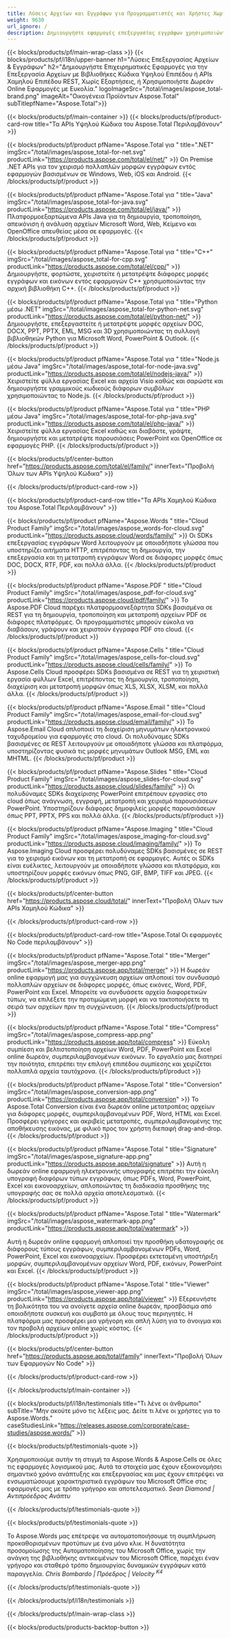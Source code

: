```yaml
---
title: Λύσεις Αρχείων και Εγγράφων για Προγραμματιστές και Χρήστες Χωρίς Κώδικα
weight: 9630
url_ignore: /
description: Δημιουργήστε εφαρμογές επεξεργασίας εγγράφων χρησιμοποιώντας High Code ή Low Code APIs, ή απλά χρησιμοποιήστε εφαρμογές πολλαπλών πλατφορμών για προβολή, σύγκριση, επιθεώρηση ή μετατροπή πάνω από 100 μορφών αρχείων.
---
```


{{< blocks/products/pf/main-wrap-class >}}
{{< blocks/products/pf/i18n/upper-banner h1="Λύσεις Επεξεργασίας Αρχείων & Εγγράφων" h2="Δημιουργήστε Επιχειρηματικές Εφαρμογές για την Επεξεργασία Αρχείων με Βιβλιοθήκες Κώδικα Υψηλού Επιπέδου ή APIs Χαμηλού Επιπέδου REST, Χωρίς Εξαρτήσεις, ή Χρησιμοποιήστε Δωρεάν Online Εφαρμογές με Ευκολία." logoImageSrc="/total/images/aspose_total-brand.png" imageAlt="Οικογένεια Προϊόντων Aspose.Total" subTitlepfName="Aspose.Total">}}

{{< blocks/products/pf/main-container >}}
{{< blocks/products/pf/product-card-row title="Τα APIs Υψηλού Κώδικα του Aspose.Total Περιλαμβάνουν" >}}

{{< blocks/products/pf/product pfName="Aspose.Total για " title=".NET" imgSrc="/total/images/aspose_total-for-net.svg" productLink="https://products.aspose.com/total/el/net/" >}}
On Premise .NET APIs για τον χειρισμό πολλαπλών μορφών εγγράφων εντός εφαρμογών βασισμένων σε Windows, Web, iOS και Android.
{{< /blocks/products/pf/product >}}

{{< blocks/products/pf/product pfName="Aspose.Total για " title="Java" imgSrc="/total/images/aspose_total-for-java.svg" productLink="https://products.aspose.com/total/el/java/" >}}
Πλατφορμοεξαρτώμενα APIs Java για τη δημιουργία, τροποποίηση, απεικόνιση ή ανάλυση αρχείων Microsoft Word, Web, Κείμενο και OpenOffice απευθείας μέσα σε εφαρμογές.
{{< /blocks/products/pf/product >}}

{{< blocks/products/pf/product pfName="Aspose.Total για " title="C++" imgSrc="/total/images/aspose_total-for-cpp.svg" productLink="https://products.aspose.com/total/el/cpp/" >}}
Δημιουργήστε, φορτώστε, χειριστείτε ή μετατρέψτε διάφορες μορφές εγγράφων και εικόνων εντός εφαρμογών C++ χρησιμοποιώντας την αρχική βιβλιοθήκη C++.
{{< /blocks/products/pf/product >}}

{{< blocks/products/pf/product pfName="Aspose.Total για " title="Python μέσω .NET" imgSrc="/total/images/aspose_total-for-python-net.svg" productLink="https://products.aspose.com/total/el/python-net/" >}}
Δημιουργήστε, επεξεργαστείτε ή μετατρέψτε μορφές αρχείων DOC, DOCX, PPT, PPTX, EML, MSG και 3D χρησιμοποιώντας τη συλλογή βιβλιοθηκών Python για Microsoft Word, PowerPoint & Outlook.
{{< /blocks/products/pf/product >}}

{{< blocks/products/pf/product pfName="Aspose.Total για " title="Node.js μέσω Java" imgSrc="/total/images/aspose_total-for-node-java.svg" productLink="https://products.aspose.com/total/el/nodejs-java/" >}}
Χειριστείτε φύλλα εργασίας Excel και αρχεία Visio καθώς και σαρώστε και δημιουργήστε γραμμικούς κωδικούς διάφορων συμβόλων χρησιμοποιώντας το Node.js.
{{< /blocks/products/pf/product >}}

{{< blocks/products/pf/product pfName="Aspose.Total για " title="PHP μέσω Java" imgSrc="/total/images/aspose_total-for-php-java.svg" productLink="https://products.aspose.com/total/el/php-java/" >}}
Χειριστείτε φύλλα εργασίας Excel καθώς και διαβάστε, γράψτε, δημιουργήστε και μετατρέψτε παρουσιάσεις PowerPoint και OpenOffice σε εφαρμογές PHP.
{{< /blocks/products/pf/product >}}

{{< blocks/products/pf/center-button href="https://products.aspose.com/total/el/family/" innerText="Προβολή Όλων των APIs Υψηλού Κώδικα" >}}

{{< /blocks/products/pf/product-card-row >}}

{{< blocks/products/pf/product-card-row title="Τα APIs Χαμηλού Κώδικα του Aspose.Total Περιλαμβάνουν" >}}

{{< blocks/products/pf/product pfName="Aspose.Words " title="Cloud Product Family" imgSrc="/total/images/aspose_words-for-cloud.svg" productLink="https://products.aspose.cloud/words/family/" >}}
Οι SDKs επεξεργασίας εγγράφων Word λειτουργούν με οποιαδήποτε γλώσσα που υποστηρίζει αιτήματα HTTP, επιτρέποντας τη δημιουργία, την επεξεργασία και τη μετατροπή εγγράφων Word σε διάφορες μορφές όπως DOC, DOCX, RTF, PDF, και πολλά άλλα.
{{< /blocks/products/pf/product >}}

{{< blocks/products/pf/product pfName="Aspose.PDF " title="Cloud Product Family" imgSrc="/total/images/aspose_pdf-for-cloud.svg" productLink="https://products.aspose.cloud/pdf/family/" >}}
Το Aspose.PDF Cloud παρέχει πλατφορμοανεξάρτητα SDKs βασισμένα σε REST για τη δημιουργία, τροποποίηση και μετατροπή αρχείων PDF σε διάφορες πλατφόρμες. Οι προγραμματιστές μπορούν εύκολα να διαβάσουν, γράψουν και χειριστούν έγγραφα PDF στο cloud.
{{< /blocks/products/pf/product >}}

{{< blocks/products/pf/product pfName="Aspose.Cells " title="Cloud Product Family" imgSrc="/total/images/aspose_cells-for-cloud.svg" productLink="https://products.aspose.cloud/cells/family/" >}}
Το Aspose.Cells Cloud προσφέρει SDKs βασισμένα σε REST για τη χειριστική εργασία φύλλων Excel, επιτρέποντας τη δημιουργία, τροποποίηση, διαχείριση και μετατροπή μορφών όπως XLS, XLSX, XLSM, και πολλά άλλα.
{{< /blocks/products/pf/product >}}

{{< blocks/products/pf/product pfName="Aspose.Email " title="Cloud Product Family" imgSrc="/total/images/aspose_email-for-cloud.svg" productLink="https://products.aspose.cloud/email/family/" >}}
Το Aspose.Email Cloud απλοποιεί τη διαχείριση μηνυμάτων ηλεκτρονικού ταχυδρομείου για εφαρμογές στο cloud. Οι πολυδύναμες SDKs βασισμένες σε REST λειτουργούν με οποιαδήποτε γλώσσα και πλατφόρμα, υποστηρίζοντας φυσικά τις μορφές μηνυμάτων Outlook MSG, EML και MHTML.
{{< /blocks/products/pf/product >}}

{{< blocks/products/pf/product pfName="Aspose.Slides " title="Cloud Product Family" imgSrc="/total/images/aspose_slides-for-cloud.svg" productLink="https://products.aspose.cloud/slides/family/" >}}
Οι πολυδύναμες SDKs διαχείρισης PowerPoint επιτρέπουν εργασίες στο cloud όπως ανάγνωση, εγγραφή, μετατροπή και χειρισμό παρουσιάσεων PowerPoint. Υποστηρίζουν διάφορες δημοφιλείς μορφές παρουσιάσεων όπως PPT, PPTX, PPS και πολλά άλλα.
{{< /blocks/products/pf/product >}}

{{< blocks/products/pf/product pfName="Aspose.Imaging " title="Cloud Product Family" imgSrc="/total/images/aspose_imaging-for-cloud.svg" productLink="https://products.aspose.cloud/imaging/family/" >}}
Το Aspose.Imaging Cloud προσφέρει πολυδύναμες SDKs βασισμένες σε REST για το χειρισμό εικόνων και τη μετατροπή σε εφαρμογές. Αυτές οι SDKs είναι ευέλικτες, λειτουργούν με οποιαδήποτε γλώσσα και πλατφόρμα, και υποστηρίζουν μορφές εικόνων όπως PNG, GIF, BMP, TIFF και JPEG.
{{< /blocks/products/pf/product >}}

{{< blocks/products/pf/center-button href="https://products.aspose.cloud/total/" innerText="Προβολή Όλων των APIs Χαμηλού Κώδικα" >}}

{{< /blocks/products/pf/product-card-row >}}

{{< blocks/products/pf/product-card-row title="Aspose.Total Οι εφαρμογές No Code περιλαμβάνουν" >}}

{{< blocks/products/pf/product pfName="Aspose.Total " title="Merger" imgSrc="/total/images/aspose_merger-app.png" productLink="https://products.aspose.app/total/merger" >}}
Η δωρεάν online εφαρμογή μας για συγχώνευση αρχείων απλοποιεί τον συνδυασμό πολλαπλών αρχείων σε διάφορες μορφές, όπως εικόνες, Word, PDF, PowerPoint και Excel. Μπορείτε να συνδυάσετε αρχεία διαφορετικών τύπων, να επιλέξετε την προτιμώμενη μορφή και να τακτοποιήσετε τη σειρά των αρχείων πριν τη συγχώνευση.
{{< /blocks/products/pf/product >}}

{{< blocks/products/pf/product pfName="Aspose.Total " title="Compress" imgSrc="/total/images/aspose_compress-app.png" productLink="https://products.aspose.app/total/compress" >}}
Εύκολη συμπίεση και βελτιστοποίηση αρχείων Word, PDF, PowerPoint και Excel online δωρεάν, συμπεριλαμβανομένων εικόνων. Το εργαλείο μας διατηρεί την ποιότητα, επιτρέπει την επιλογή επιπέδου συμπίεσης και χειρίζεται πολλαπλά αρχεία ταυτόχρονα.
{{< /blocks/products/pf/product >}}

{{< blocks/products/pf/product pfName="Aspose.Total " title="Conversion" imgSrc="/total/images/aspose_conversion-app.png" productLink="https://products.aspose.app/total/conversion" >}}
Το Aspose.Total Conversion είναι ένα δωρεάν online μετατροπέας αρχείων για διάφορες μορφές, συμπεριλαμβανομένων PDF, Word, HTML και Excel. Προσφέρει γρήγορες και ακριβείς μετατροπές, συμπεριλαμβανομένης της αποθήκευσης εικόνας, με φιλικό προς τον χρήστη διεπαφή drag-and-drop.
{{< /blocks/products/pf/product >}}

{{< blocks/products/pf/product pfName="Aspose.Total " title="Signature" imgSrc="/total/images/aspose_signature-app.png" productLink="https://products.aspose.app/total/signature" >}}
Αυτή η δωρεάν online εφαρμογή ηλεκτρονικής υπογραφής επιτρέπει την εύκολη υπογραφή διαφόρων τύπων εγγράφων, όπως PDFs, Word, PowerPoint, Excel και εικονοαρχείων, απλοποιώντας τη διαδικασία προσθήκης της υπογραφής σας σε πολλά αρχεία αποτελεσματικά.
{{< /blocks/products/pf/product >}}

{{< blocks/products/pf/product pfName="Aspose.Total " title="Watermark" imgSrc="/total/images/aspose_watermark-app.png" productLink="https://products.aspose.app/total/watermark" >}}

Αυτή η δωρεάν online εφαρμογή απλοποιεί την προσθήκη υδατογραφής σε διάφορους τύπους εγγράφων, συμπεριλαμβανομένων PDFs, Word, PowerPoint, Excel και εικονοαρχείων. Προσφέρει εκτεταμένη υποστήριξη μορφών, συμπεριλαμβανομένων αρχείων Word, PDF, εικόνων, PowerPoint και Excel.
{{< /blocks/products/pf/product >}}

{{< blocks/products/pf/product pfName="Aspose.Total " title="Viewer" imgSrc="/total/images/aspose_viewer-app.png" productLink="https://products.aspose.app/total/viewer" >}}
Εξερευνήστε τη βολικότητα του να ανοίγετε αρχεία online δωρεάν, προσβάσιμα από οποιαδήποτε συσκευή και συμβατά με όλους τους περιηγητές. Η πλατφόρμα μας προσφέρει μια γρήγορη και απλή λύση για το άνοιγμα και τον προβολή αρχείων online χωρίς κόστος.
{{< /blocks/products/pf/product >}}

{{< blocks/products/pf/center-button href="https://products.aspose.app/total/family" innerText="Προβολή Όλων των Εφαρμογών No Code" >}}

{{< /blocks/products/pf/product-card-row >}}

{{< /blocks/products/pf/main-container >}}

{{< blocks/products/pf/i18n/testimonials title="Τι λένε οι άνθρωποι" subTitle="Μην ακούτε μόνο τις λέξεις μας. Δείτε τι λένε οι χρήστες για το Aspose.Words." caseStudiesLink="https://releases.aspose.com/corporate/case-studies/aspose.words/" >}}

{{< blocks/products/pf/testimonials-quote >}}
<p class="first">
 Χρησιμοποιούμε αυτήν τη στιγμή τα Aspose.Words &amp; Aspose.Cells σε όλες τις εφαρμογές λογισμικού μας. Αυτά τα στοιχεία μας έχουν εξοικονομήσει σημαντικό χρόνο ανάπτυξης και επεξεργασίας και μας έχουν επιτρέψει να ενσωματώσουμε χαρακτηριστικά εγγράφων του Microsoft Office στις εφαρμογές μας με τρόπο γρήγορο και αποτελεσματικό.
 <em>
  Sean Diamond | Αντιπρόεδρος Ανάπτυ
</em>
</p>

{{< /blocks/products/pf/testimonials-quote >}}

{{< blocks/products/pf/testimonials-quote >}}
<p class="second">
Το Aspose.Words μας επέτρεψε να αυτοματοποιήσουμε τη συμπλήρωση προκαθορισμένων προτύπων με ένα μόνο κλικ. Η δυνατότητα προσομοίωσης της Αυτοματοποίησης του Microsoft Office, χωρίς την ανάγκη της βιβλιοθήκης αντικειμένων του Microsoft Office, παρέχει έναν γρήγορο και σταθερό τρόπο δημιουργίας δυναμικών εγγράφων κατά παραγγελία.
<em>
  Chris Bombardo | Πρόεδρος | Velocity
  <sup>
   K4
  </sup>
 </em>
</p>

{{< /blocks/products/pf/testimonials-quote >}}

{{< /blocks/products/pf/i18n/testimonials >}}

{{< /blocks/products/pf/main-wrap-class >}}

{{< blocks/products/products-backtop-button >}}
